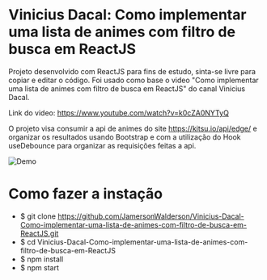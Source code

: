 # Vinicius Dacal: Como implementar uma lista de animes com filtro de busca em ReactJS

Projeto desenvolvido com ReactJS para fins de estudo, sinta-se livre para copiar e editar o código.
Foi usado como base o video "Como implementar uma lista de animes com filtro de busca em ReactJS" do canal Vinicius Dacal.

Link do video: https://www.youtube.com/watch?v=k0cZA0NYTyQ

O projeto visa consumir a api de animes do site https://kitsu.io/api/edge/ e organizar os resultados usando Bootstrap e com a utilização do Hook useDebounce para organizar as requisições feitas a api.

![Demo](https://github.com/JamersonWalderson/Vinicius-Dacal-Como-implementar-uma-lista-de-animes-com-filtro-de-busca-em-ReactJS/blob/main/demo.gif)

# Como fazer a instação
- $ git clone https://github.com/JamersonWalderson/Vinicius-Dacal-Como-implementar-uma-lista-de-animes-com-filtro-de-busca-em-ReactJS.git
- $ cd Vinicius-Dacal-Como-implementar-uma-lista-de-animes-com-filtro-de-busca-em-ReactJS
- $ npm install
- $ npm start
